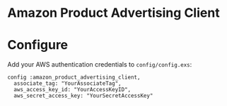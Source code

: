 Amazon Product Advertising Client
================================

Configure
=========
Add your AWS authentication credentials to `config/config.exs`:

```
config :amazon_product_advertising_client,
  associate_tag: "YourAssociateTag",
  aws_access_key_id: "YourAccessKeyID",
  aws_secret_access_key: "YourSecretAccessKey"
```
